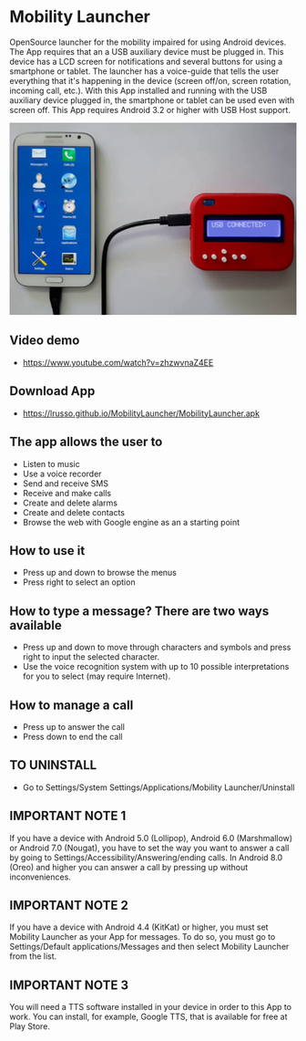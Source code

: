 # Mobility Launcher

OpenSource launcher for the mobility impaired for using Android devices. The App requires that an a USB auxiliary device must be plugged in. This device has a LCD screen for notifications and several buttons for using a smartphone or tablet. The launcher has a voice-guide that tells the user everything that it's happening in the device (screen off/on, screen rotation, incoming call, etc.). With this App installed and running with the USB auxiliary device plugged in, the smartphone or tablet can be used even with screen off. This App requires Android 3.2 or higher with USB Host support.

![alt screenshot](https://raw.githubusercontent.com/lrusso/MobilityLauncher/master/MobilityLauncher.png)

## Video demo
- https://www.youtube.com/watch?v=zhzwvnaZ4EE

## Download App
- https://lrusso.github.io/MobilityLauncher/MobilityLauncher.apk

## The app allows the user to
- Listen to music
- Use a voice recorder
- Send and receive SMS
- Receive and make calls
- Create and delete alarms
- Create and delete contacts
- Browse the web with Google engine as an a starting point

## How to use it
- Press up and down to browse the menus
- Press right to select an option

## How to type a message? There are two ways available
- Press up and down to move through characters and symbols and press right to input the selected character.
- Use the voice recognition system with up to 10 possible interpretations for you to select (may require Internet).

## How to manage a call
- Press up to answer the call
- Press down to end the call

## TO UNINSTALL
- Go to Settings/System Settings/Applications/Mobility Launcher/Uninstall

## IMPORTANT NOTE 1
If you have a device with Android 5.0 (Lollipop), Android 6.0 (Marshmallow) or Android 7.0 (Nougat), you have to set the way you want to answer a call by going to Settings/Accessibility/Answering/ending calls. In Android 8.0 (Oreo) and higher you can answer a call by pressing up without inconveniences.

## IMPORTANT NOTE 2
If you have a device with Android 4.4 (KitKat) or higher, you must set Mobility Launcher as your App for messages. To do so, you must go to Settings/Default applications/Messages and then select Mobility Launcher from the list.

## IMPORTANT NOTE 3
You will need a TTS software installed in your device in order to this App to work. You can install, for example, Google TTS, that is available for free at Play Store.
